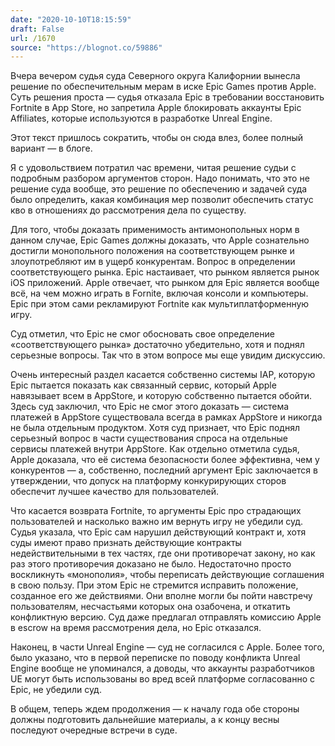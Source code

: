 ```yaml
---
date: "2020-10-10T18:15:59"
draft: False
url: /1670
source: "https://blognot.co/59886"
---
```


Вчера вечером судья суда Северного округа Калифорнии вынесла решение по обеспечительным мерам в иске Epic Games против Apple. Суть решения проста — судья отказала Epic в требовании восстановить Fortnite в App Store, но запретила Apple блокировать аккаунты Epic Affiliates, которые используются в разработке Unreal Engine.

Этот текст пришлось сократить, чтобы он сюда влез, более полный вариант — в блоге.


Я с удовольствием потратил час времени, читая решение судьи с подробным разбором аргументов сторон. Надо понимать, что это не решение суда вообще, это решение по обеспечению и задачей суда было определить, какая комбинация мер позволит обеспечить статус кво в отношениях до рассмотрения дела по существу.

Для того, чтобы доказать применимость антимонопольных норм в данном случае, Epic Games должны доказать, что Apple сознательно достигли монопольного положения на соответствующем рынке и злоупотребляют им в ущерб конкурентам. Вопрос в определении соответствующего рынка. Epic настаивает, что рынком является рынок iOS приложений. Apple отвечает, что рынком для Epic является вообще всё, на чем можно играть в Fornite, включая консоли и компьютеры. 
Epic при этом сами рекламируют Fortnite как мультиплатформенную игру. 

Суд отметил, что Epic не смог обосновать свое определение «соответствующего рынка» достаточно убедительно, хотя и поднял серьезные вопросы. Так что в этом вопросе мы еще увидим дискуссию.

Очень интересный раздел касается собственно системы IAP, которую Epic пытается показать как связанный сервис, который Apple навязывает всем в AppStore, и которую собственно пытается обойти. Здесь суд заключил, что Epic не смог этого доказать — система платежей в AppStore существовала всегда в рамках AppStore и никогда не была отдельным продуктом. Хотя суд признает, что Epic поднял серьезный вопрос в части существования спроса на отдельные сервисы платежей внутри AppStore. 
Как отдельно отметила судья, Apple доказала, что её система безопасности более эффективна, чем у конкурентов — а, собственно, последний аргумент Epic заключается в утверждении, что допуск на платформу конкурирующих сторов обеспечит лучшее качество для пользователей.

Что касается возврата Fortnite, то аргументы Epic про страдающих пользователей и насколько важно им вернуть игру не убедили суд. Судья указала, что Epic сам нарушил действующий контракт и, хотя суды имеют право признать действующие контракты недействительными в тех частях, где они противоречат закону, но как раз этого противоречия доказано не было. Недостаточно просто воскликнуть «монополия», чтобы переписать действующие соглашения в свою пользу. При этом Epic не стремится исправить положение, созданное его же действиями. Они вполне могли бы пойти навстречу пользователям, несчастьями которых она озабочена, и откатить конфликтную версию. Суд даже предлагал отправлять комиссию Apple в escrow на время рассмотрения дела, но Epic отказался.

Наконец, в части Unreal Engine — суд не согласился с Apple. Более того, было указано, что в первой переписке по поводу конфликта Unreal Engine вообще не упоминался, а доводы, что аккаунты разработчиков UE могут быть использованы во вред всей платформе согласованно с Epic, не убедили суд. 

В общем, теперь ждем продолжения — к началу года обе стороны должны подготовить дальнейшие материалы, а к концу весны последуют очередные встречи в суде.
